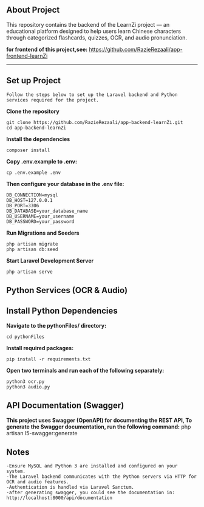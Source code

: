 
## About Project

This repository contains the backend of the LearnZi project — an educational platform designed to help users learn Chinese characters through categorized flashcards, quizzes, OCR, and audio pronunciation.

**for frontend of this project,see:**
    https://github.com/RazieRezaali/app-frontend-learnZi

-------------
## Set up Project

    Follow the steps below to set up the Laravel backend and Python services required for the project.

**Clone the repository**

    git clone https://github.com/RazieRezaali/app-backend-learnZi.git
    cd app-backend-learnZi

**Install the dependencies**

    composer install 

**Copy .env.example to .env:**

    cp .env.example .env 

**Then configure your database in the .env file:**

    DB_CONNECTION=mysql
    DB_HOST=127.0.0.1
    DB_PORT=3306
    DB_DATABASE=your_database_name
    DB_USERNAME=your_username
    DB_PASSWORD=your_password

**Run Migrations and Seeders**

    php artisan migrate
    php artisan db:seed

**Start Laravel Development Server**

    php artisan serve
 
## Python Services (OCR & Audio)
## Install Python Dependencies

**Navigate to the pythonFiles/ directory:**

    cd pythonFiles

**Install required packages:**

    pip install -r requirements.txt

**Open two terminals and run each of the following separately:**

    python3 ocr.py
    python3 audio.py

## API Documentation (Swagger)

**This project uses Swagger (OpenAPI) for documenting the REST API, To generate the Swagger documentation, run the following command:**
    php artisan l5-swagger:generate

## Notes

    -Ensure MySQL and Python 3 are installed and configured on your system.
    -The Laravel backend communicates with the Python servers via HTTP for OCR and audio features.
    -Authentication is handled via Laravel Sanctum.
    -after generating swagger, you could see the documentation in: http://localhost:8000/api/documentation
